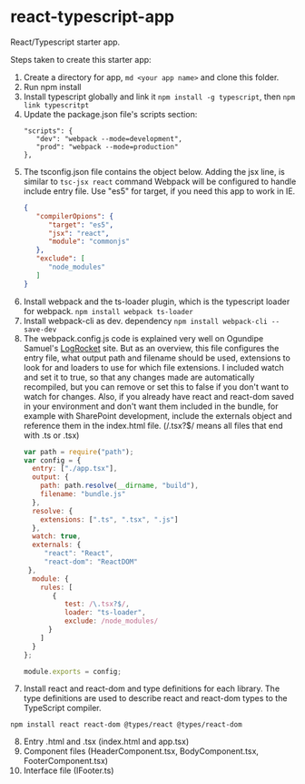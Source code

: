 # react-typescript-app
React/Typescript starter app.

Steps taken to create this starter app:
1. Create a directory for app, `md <your app name>` and clone this folder.
2. Run npm install
3. Install typescript globally and link it `npm install -g typescript`, then `npm link typescritpt`
4. Update the package.json file's scripts section:
   ```
   "scripts": {
      "dev": "webpack --mode=development",
      "prod": "webpack --mode=production"
   },
   ```
5. The tsconfig.json file contains the object below. Adding the jsx line, is similar to `tsc-jsx react` command  Webpack will be configured to handle include entry file. Use "es5" for target, if you need this app to work in IE.
   ```json
   {
      "compilerOpions": {
         "target": "es5", 
         "jsx": "react",
         "module": "commonjs"
      },
      "exclude": [
         "node_modules"
      ]
   }
   ```
6. Install webpack and the ts-loader plugin, which is the typescript loader for webpack.
   `npm install webpack ts-loader`
7. Install webpack-cli as dev. dependency
   `npm install webpack-cli --save-dev`
8. The webpack.config.js code is explained very well on Ogundipe Samuel's <a href="https://blog.logrocket.com/how-why-a-guide-to-using-typescript-with-react-fffb76c61614">LogRocket</a> site. But as an overview, this file configures the entry file, what output path and filename should be used, extensions to look for and loaders to use for which file extensions. I included watch and set it to true, so that any changes made are automatically recompiled, but you can remove or set this to false if you don't want to watch for changes. Also, if you already have react and react-dom saved in your environment and don't want them included in the bundle, for example with SharePoint development, include the externals object and reference them in the index.html file. (/\.tsx?$/ means all files that end with .ts or .tsx) 
   ```javascript
   var path = require("path");
   var config = {
     entry: ["./app.tsx"],
     output: {
       path: path.resolve(__dirname, "build"),
       filename: "bundle.js"
     },  
     resolve: {
       extensions: [".ts", ".tsx", ".js"]
     },
     watch: true,
     externals: {
        "react": "React",
        "react-dom": "ReactDOM"
    },
     module: {
       rules: [
          {
             test: /\.tsx?$/,
             loader: "ts-loader",
             exclude: /node_modules/
         }
       ]
     }     
   };
   
   module.exports = config;
   ```
  7) Install react and react-dom and type definitions for each library. The type definitions are used to describe react and react-dom types to the TypeScript compiler.
  ```
  npm install react react-dom @types/react @types/react-dom
  ```
  8) Entry .html and .tsx (index.html and app.tsx)
  9) Component files (HeaderComponent.tsx, BodyComponent.tsx, FooterComponent.tsx)
  10) Interface file (IFooter.ts)
  
  
